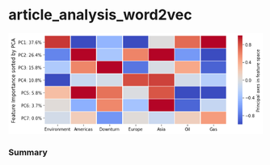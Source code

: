 # article_analysis_word2vec

![demo](https://github.com/Jun-Tam/article_analysis_word2vec/raw/master/images/pc_vs_ness-vector.png)

### Summary



